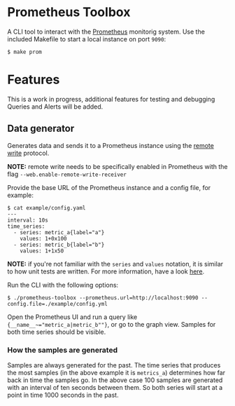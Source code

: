 # Prometheus Toolbox

A CLI tool to interact with the [Prometheus](https://prometheus.io/) monitorig system.
Use the included Makefile to start a local instance on port `9090`:

```shell
$ make prom
```

# Features

This is a work in progress, additional features for testing and debugging Queries and Alerts will be added.

## Data generator

Generates data and sends it to a Prometheus instance using the [remote write](https://prometheus.io/docs/prometheus/latest/configuration/configuration/#remote_write) protocol.

**NOTE:** remote write needs to be specifically enabled in Prometheus with the flag `--web.enable-remote-write-receiver`

Provide the base URL of the Prometheus instance and a config file, for example:

```shell
$ cat example/config.yaml
---
interval: 10s
time_series:
  - series: metric_a{label="a"}
    values: 1+0x100
  - series: metric_b{label="b"}
    values: 1+1x50
```

**NOTE:** if you're not familiar with the `series` and `values` notation, it is similar to how unit tests are written. For more information, have a look [here](https://prometheus.io/docs/prometheus/latest/configuration/unit_testing_rules/#series).

Run the CLI with the following options:

```shell
$ ./prometheus-toolbox --prometheus.url=http://localhost:9090 --config.file=./example/config.yml
```

Open the Prometheus UI and run a query like `{__name__~="metric_a|metric_b""}`, or go to the graph view.
Samples for both time series should be visible.

### How the samples are generated

Samples are always generated for the past. The time series that produces the most samples (in the above example it is `metrics_a`) determines how far back in time the samples go.
In the above case 100 samples are generated with an interval of ten seconds between them.
So both series will start at a point in time 1000 seconds in the past.
